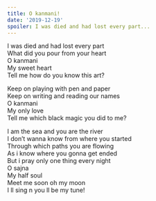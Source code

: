 ```yaml
---
title: O kanmani!
date: '2019-12-19'
spoiler: I was died and had lost every part...
---
```

I was died and had lost every part<br />
What did you pour from your heart<br />
O kanmani<br />
My sweet heart<br />
Tell me how do you know this art?<br />

Keep on playing with pen and paper<br />
Keep on writing and reading our names<br />
O kanmani<br />
My only love<br />
Tell me which black magic you did to me?<br />

I am the sea and you are the river<br />
I don’t wanna know from where you started<br />
Through which paths you are flowing<br />
As i know where you gonna get ended<br />
But i pray only one thing every night<br />
O sajna<br />
My half soul<br />
Meet me soon oh my moon<br />
I ll sing n you ll be my tune!<br />